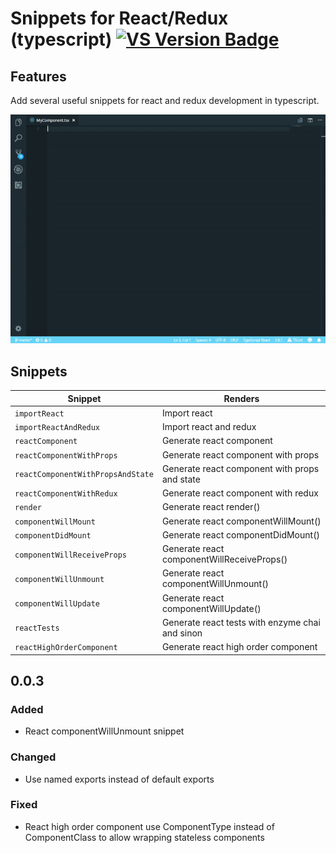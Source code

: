 # Snippets for React/Redux (typescript) [![VS Version Badge](https://vsmarketplacebadge.apphb.com/version-short/Celestory.snippets-for-react-redux-typescript.svg)](https://marketplace.visualstudio.com/items?itemName=Celestory.snippets-for-react-redux-typescript)

## Features

Add several useful snippets for react and redux development in typescript.

![Snippets showcase](images/snippets.gif)

## Snippets

| Snippet                           | Renders                                         |
| --------------------------------- | ----------------------------------------------- |
| `importReact`                     | Import react                                    |
| `importReactAndRedux`             | Import react and redux                          |
| `reactComponent`                  | Generate react component                        |
| `reactComponentWithProps`         | Generate react component with props             |
| `reactComponentWithPropsAndState` | Generate react component with props and state   |
| `reactComponentWithRedux`         | Generate react component with redux             |
| `render`                          | Generate react render()                         |
| `componentWillMount`              | Generate react componentWillMount()             |
| `componentDidMount`               | Generate react componentDidMount()              |
| `componentWillReceiveProps`       | Generate react componentWillReceiveProps()      |
| `componentWillUnmount`            | Generate react componentWillUnmount()           |
| `componentWillUpdate`             | Generate react componentWillUpdate()            |
| `reactTests`                      | Generate react tests with enzyme chai and sinon |
| `reactHighOrderComponent`         | Generate react high order component             |

## 0.0.3
### Added
- React componentWillUnmount snippet

### Changed
- Use named exports instead of default exports

### Fixed
- React high order component use ComponentType instead of ComponentClass to allow wrapping stateless components